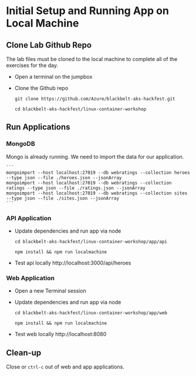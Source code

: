 # Initial Setup and Running App on Local Machine

## Clone Lab Github Repo

The lab files must be cloned to the local machine to complete all of the exercises for the day. 

* Open a terminal on the jumpbox
* Clone the Github repo

    ```
    git clone https://github.com/Azure/blackbelt-aks-hackfest.git

    cd blackbelt-aks-hackfest/linux-container-workshop
    ```

## Run Applications

### MongoDB

Mongo is already running. We need to import the data for our application.

    ```
    mongoimport --host localhost:27019 --db webratings --collection heroes --type json --file ./heroes.json --jsonArray
    mongoimport --host localhost:27019 --db webratings --collection ratings --type json --file ./ratings.json --jsonArray
    mongoimport --host localhost:27019 --db webratings --collection sites --type json --file ./sites.json --jsonArray
    ```

### API Application

* Update dependencies and run app via node

    ```
    cd blackbelt-aks-hackfest/linux-container-workshop/app/api

    npm install && npm run localmachine
    ```

* Test api locally http://localhost:3000/api/heroes 

### Web Application

* Open a new Terminal session
* Update dependencies and run app via node

    ```
    cd blackbelt-aks-hackfest/linux-container-workshop/app/web

    npm install && npm run localmachine
    ```

* Test web locally http://localhost:8080 

## Clean-up

Close or `ctrl-c` out of web and app applications.
